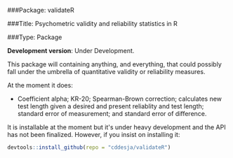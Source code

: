 ###Package: validateR

###Title: Psychometric validity and reliability statistics in R

###Type: Package

**Development version**: Under Development. 

This package will containing anything, and everything, that could possibly fall under the umbrella of quantitative validity or reliability measures. 

At the moment it does:
- Coefficient alpha; KR-20; Spearman-Brown correction; calculates new test length given a desired and present reliablity and test length; standard error of measurement; and standard error of difference.

It is installable at the moment but it's under heavy development and the API has not been finalized. However, if you insist on installing it:

```R
devtools::install_github(repo = "cddesja/validateR")
```
